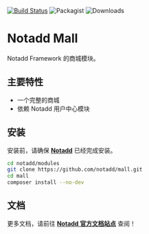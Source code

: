 [![Build Status](https://travis-ci.org/notadd/mall.svg?branch=master)](https://travis-ci.org/notadd/mall)
![Packagist](https://img.shields.io/packagist/v/notadd/mall.svg) 
![Downloads](https://img.shields.io/packagist/dt/notadd/mall.svg)

# Notadd Mall

Notadd Framework 的商城模块。

## 主要特性

* 一个完整的商城
* 依赖 Notadd 用户中心模块

## 安装

安装前，请确保 **[Notadd](https://github.com/notadd/notadd)** 已经完成安装。

```bash
cd notadd/modules
git clone https://github.com/notadd/mall.git
cd mall
composer install --no-dev
```

## 文档

更多文档，请前往 **[Notadd 官方文档站点](https://docs.notadd.com/develops/#模块)** 查阅！
